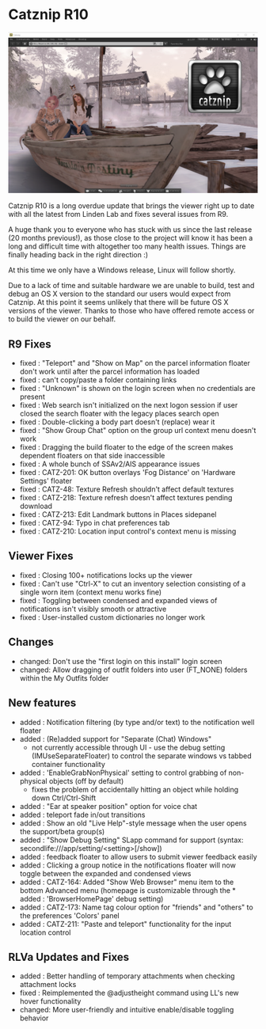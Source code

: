 # Catznip R10

![Catznip_R10](./r10/Catznip_R10.png)

Catznip R10 is a long overdue update that brings the viewer right up to date with all the latest from Linden Lab and fixes several issues from R9.

A huge thank you to everyone who has stuck with us since the last release (20 months previous!), as those close to the project will know it has been a long and difficult time with altogether too many health issues. Things are finally heading back in the right direction :)

At this time we only have a Windows release, Linux will follow shortly.

Due to a lack of time and suitable hardware we are unable to build, test and debug an OS X version to the standard our users would expect from Catznip. At this point it seems unlikely that there will be future OS X versions of the viewer. Thanks to those who have offered remote access or to build the viewer on our behalf.

## R9 Fixes

* fixed : "Teleport" and "Show on Map" on the parcel information floater don't work until after the parcel information has loaded
* fixed : can't copy/paste a folder containing links
* fixed : "Unknown" is shown on the login screen when no credentials are present
* fixed : Web search isn't initialized on the next logon session if user closed the search floater with the legacy places search open
* fixed : Double-clicking a body part doesn't (replace) wear it
* fixed : "Show Group Chat" option on the group url context menu doesn't work
* fixed : Dragging the build floater to the edge of the screen makes dependent floaters on that side inaccessible
* fixed : A whole bunch of SSAv2/AIS appearance issues
* fixed : CATZ-201: OK button overlays 'Fog Distance' on 'Hardware Settings' floater
* fixed : CATZ-48: Texture Refresh shouldn't affect default textures
* fixed : CATZ-218: Texture refresh doesn't affect textures pending download
* fixed : CATZ-213: Edit Landmark buttons in Places sidepanel
* fixed : CATZ-94: Typo in chat preferences tab
* fixed : CATZ-210: Location input control's context menu is missing

## Viewer Fixes

* fixed : Closing 100+ notifications locks up the viewer
* fixed : Can't use "Ctrl-X" to cut an inventory selection consisting of a single worn item (context menu works fine)
* fixed : Toggling between condensed and expanded views of notifications isn't visibly smooth or attractive
* fixed : User-installed custom dictionaries no longer work

## Changes

* changed: Don't use the "first login on this install" login screen
* changed: Allow dragging of outfit folders into user (FT_NONE) folders within the My Outfits folder

## New features

* added : Notification filtering (by type and/or text) to the notification well floater
* added : (Re)added support for "Separate (Chat) Windows"
  * not currently accessible through UI - use the debug setting (IMUseSeparateFloater) to control the separate windows vs tabbed container functionality
* added : 'EnableGrabNonPhysical' setting to control grabbing of non-physical objects (off by default)
  * fixes the problem of accidentally hitting an object while holding down Ctrl/Ctrl-Shift
* added : "Ear at speaker position" option for voice chat
* added : teleport fade in/out transitions
* added : Show an old "Live Help"-style message when the user opens the support/beta group(s)
* added : "Show Debug Setting" SLapp command for support (syntax: secondlife:///app/setting/&lt;setting&gt;[/show])
* added : feedback floater to allow users to submit viewer feedback easily
* added : Clicking a group notice in the notifications floater will now toggle between the expanded and condensed views
* added : CATZ-164: Added "Show Web Browser" menu item to the bottom Advanced menu (homepage is customizable through the * added : 'BrowserHomePage' debug setting)
* added : CATZ-173: Name tag colour option for "friends" and "others" to the preferences 'Colors' panel
* added : CATZ-211: "Paste and teleport" functionality for the input location control

## RLVa Updates and Fixes

* added : Better handling of temporary attachments when checking attachment locks
* fixed : Reimplemented the @adjustheight command using LL's new hover functionality
* changed: More user-friendly and intuitive enable/disable toggling behavior
